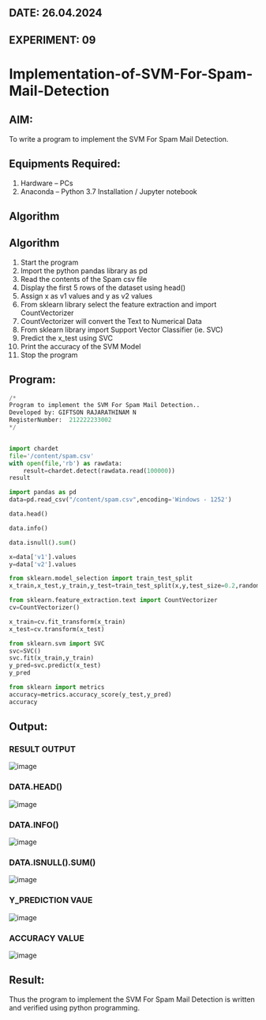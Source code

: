 ## DATE: 26.04.2024
## EXPERIMENT: 09
# Implementation-of-SVM-For-Spam-Mail-Detection

## AIM:
To write a program to implement the SVM For Spam Mail Detection.

## Equipments Required:
1. Hardware – PCs
2. Anaconda – Python 3.7 Installation / Jupyter notebook

## Algorithm
## Algorithm
1. Start the program
2. Import the python pandas library as pd
3. Read the contents of the Spam csv file
4. Display the first 5 rows of the dataset using head()
5. Assign x as v1 values and y as v2 values
6. From sklearn library select the feature extraction and import CountVectorizer
7. CountVectorizer will convert the Text to Numerical Data
8. From sklearn library import Support Vector Classifier (ie. SVC)
9. Predict the x_test using SVC
10. Print the accuracy of the SVM Model
11. Stop the program


## Program:
```PYTHON
/*
Program to implement the SVM For Spam Mail Detection..
Developed by: GIFTSON RAJARATHINAM N
RegisterNumber:  212222233002
*/


import chardet
file='/content/spam.csv'
with open(file,'rb') as rawdata:
    result=chardet.detect(rawdata.read(100000))
result

import pandas as pd
data=pd.read_csv("/content/spam.csv",encoding='Windows - 1252')

data.head()

data.info()

data.isnull().sum()

x=data['v1'].values
y=data['v2'].values

from sklearn.model_selection import train_test_split
x_train,x_test,y_train,y_test=train_test_split(x,y,test_size=0.2,random_state=0)

from sklearn.feature_extraction.text import CountVectorizer
cv=CountVectorizer()

x_train=cv.fit_transform(x_train)
x_test=cv.transform(x_test)

from sklearn.svm import SVC
svc=SVC()
svc.fit(x_train,y_train)
y_pred=svc.predict(x_test)
y_pred

from sklearn import metrics
accuracy=metrics.accuracy_score(y_test,y_pred)
accuracy
```

## Output:

### RESULT OUTPUT

![image](https://github.com/Sachin-vlr/Implementation-of-SVM-For-Spam-Mail-Detection/assets/113497666/7fc28e96-c69c-425f-aa26-bbd633dd44c0)

### DATA.HEAD()
![image](https://github.com/Sachin-vlr/Implementation-of-SVM-For-Spam-Mail-Detection/assets/113497666/747c9703-064a-4fbd-9f09-c685c2339df9)

### DATA.INFO()
![image](https://github.com/Sachin-vlr/Implementation-of-SVM-For-Spam-Mail-Detection/assets/113497666/09533dd4-7f5e-4493-9cba-35091a46d7d1)

### DATA.ISNULL().SUM()
![image](https://github.com/Sachin-vlr/Implementation-of-SVM-For-Spam-Mail-Detection/assets/113497666/04619be3-255a-40cf-a6a7-5009c4a7820e)

### Y_PREDICTION VAUE
![image](https://github.com/Sachin-vlr/Implementation-of-SVM-For-Spam-Mail-Detection/assets/113497666/0bbcc78e-5645-4e4f-91f4-e584ea372e7f)

### ACCURACY VALUE
![image](https://github.com/Sachin-vlr/Implementation-of-SVM-For-Spam-Mail-Detection/assets/113497666/bf4518d1-2af2-4b8e-a582-bbd3b4178d41)


## Result:
Thus the program to implement the SVM For Spam Mail Detection is written and verified using python programming.
